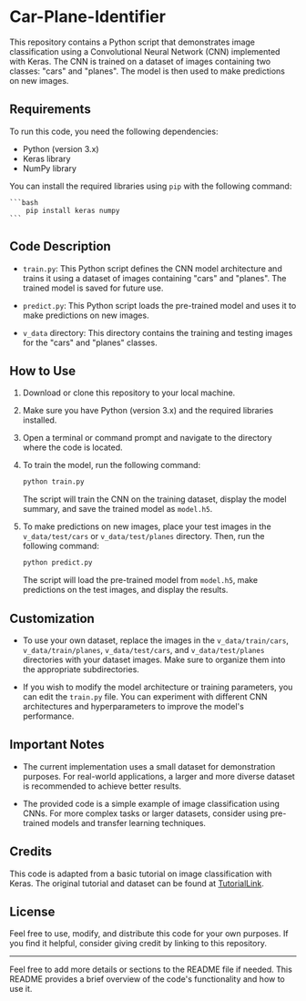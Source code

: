 # Car-Plane-Identifier

This repository contains a Python script that demonstrates image classification using a Convolutional Neural Network (CNN) implemented with Keras. The CNN is trained on a dataset of images containing two classes: "cars" and "planes". The model is then used to make predictions on new images.

## Requirements

To run this code, you need the following dependencies:

- Python (version 3.x)
- Keras library
- NumPy library

You can install the required libraries using `pip` with the following command:

	```bash
		pip install keras numpy
	```

## Code Description

- `train.py`: This Python script defines the CNN model architecture and trains it using a dataset of images containing "cars" and "planes". The trained model is saved for future use.

- `predict.py`: This Python script loads the pre-trained model and uses it to make predictions on new images.

- `v_data` directory: This directory contains the training and testing images for the "cars" and "planes" classes.

## How to Use

1. Download or clone this repository to your local machine.

2. Make sure you have Python (version 3.x) and the required libraries installed.

3. Open a terminal or command prompt and navigate to the directory where the code is located.

4. To train the model, run the following command:

   ```bash
   python train.py
   ```

   The script will train the CNN on the training dataset, display the model summary, and save the trained model as `model.h5`.

5. To make predictions on new images, place your test images in the `v_data/test/cars` or `v_data/test/planes` directory. Then, run the following command:

   ```bash
   python predict.py
   ```

   The script will load the pre-trained model from `model.h5`, make predictions on the test images, and display the results.

## Customization

- To use your own dataset, replace the images in the `v_data/train/cars`, `v_data/train/planes`, `v_data/test/cars`, and `v_data/test/planes` directories with your dataset images. Make sure to organize them into the appropriate subdirectories.

- If you wish to modify the model architecture or training parameters, you can edit the `train.py` file. You can experiment with different CNN architectures and hyperparameters to improve the model's performance.

## Important Notes

- The current implementation uses a small dataset for demonstration purposes. For real-world applications, a larger and more diverse dataset is recommended to achieve better results.

- The provided code is a simple example of image classification using CNNs. For more complex tasks or larger datasets, consider using pre-trained models and transfer learning techniques.

## Credits

This code is adapted from a basic tutorial on image classification with Keras. The original tutorial and dataset can be found at [TutorialLink](link-to-tutorial).

## License

Feel free to use, modify, and distribute this code for your own purposes. If you find it helpful, consider giving credit by linking to this repository.

---
Feel free to add more details or sections to the README file if needed. This README provides a brief overview of the code's functionality and how to use it.
 
